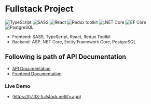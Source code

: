 # Fullstack Project

![TypeScript](https://img.shields.io/badge/TypeScript-v.4-green)
![SASS](https://img.shields.io/badge/SASS-v.4-hotpink)
![React](https://img.shields.io/badge/React-v.18-blue)
![Redux toolkit](https://img.shields.io/badge/Redux-v.1.9-brown)
![.NET Core](https://img.shields.io/badge/.NET%20Core-v.6-yellowgreen)
![EF Core](https://img.shields.io/badge/EF%20Core-v.6-blue)
![PostgreSQL](https://img.shields.io/badge/PostgreSQL-v.14-drakblue)

- Frontend: SASS, TypeScript, React, Redux Toolkit
- Backend: ASP .NET Core, Entity Framework Core, PostgreSQL

## Following is path of API Documentation

- [API Documentation](./APIEndpoint.md)
- [Frontend Documentation](./frontend/README.md)

### Live Demo

- (https://fs133-fullstack.netlify.app)
